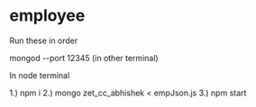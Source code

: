 # employee

Run these in order

mongod --port 12345 (in other terminal)

In node terminal

1.) npm i
2.) mongo zet_cc_abhishek < empJson.js
3.) npm start

